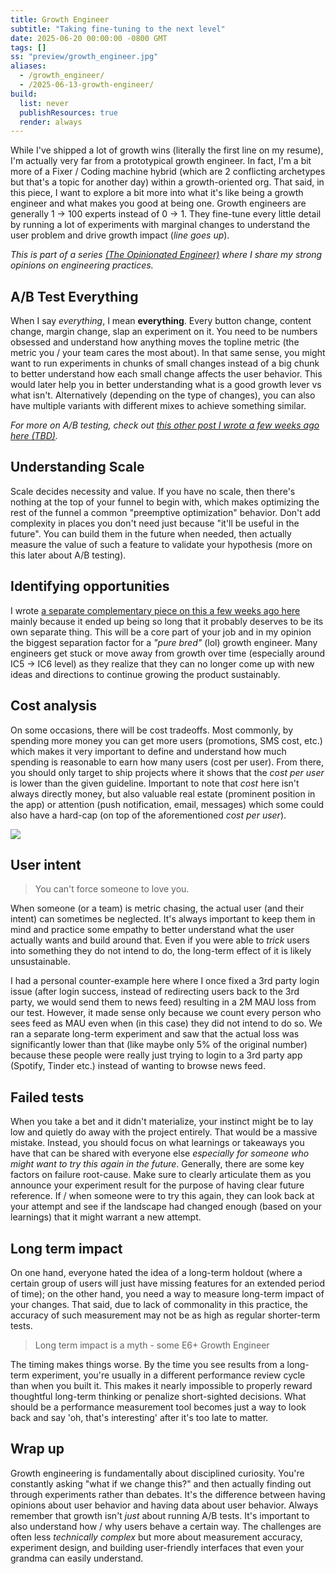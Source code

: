 ```yaml
---
title: Growth Engineer
subtitle: "Taking fine-tuning to the next level"
date: 2025-06-20 00:00:00 -0800 GMT
tags: []
ss: "preview/growth_engineer.jpg"
aliases:
  - /growth_engineer/
  - /2025-06-13-growth-engineer/
build:
  list: never
  publishResources: true
  render: always
---
```


While I've shipped a lot of growth wins (literally the first line on my resume), I'm actually very far from a prototypical growth engineer. In fact, I'm a bit more of a Fixer / Coding machine hybrid (which are 2 conflicting archetypes but that's a topic for another day) within a growth-oriented org. That said, in this piece, I want to explore a bit more into what it's like being a growth engineer and what makes you good at being one. Growth engineers are generally 1 -> 100 experts instead of 0 -> 1. They fine-tune every little detail by running a lot of experiments with marginal changes to understand the user problem and drive growth impact (_line goes up_).

_This is part of a series [(The Opinionated Engineer)](/blog/2025-05-04-the-opinionated-engineer/) where I share my strong opinions on engineering practices._

## A/B Test Everything

When I say _everything_, I mean **everything**. Every button change, content change, margin change, slap an experiment on it. You need to be numbers obsessed and understand how anything moves the topline metric (the metric you / your team cares the most about). In that same sense, you might want to run experiments in chunks of small changes instead of a big chunk to better understand how each small change affects the user behavior. This would later help you in better understanding what is a good growth lever vs what isn't. Alternatively (depending on the type of changes), you can also have multiple variants with different mixes to achieve something similar.

_For more on A/B testing, check out [this other post I wrote a few weeks ago here (TBD)]()._

## Understanding Scale

Scale decides necessity and value. If you have no scale, then there's nothing at the top of your funnel to begin with, which makes optimizing the rest of the funnel a common "preemptive optimization" behavior. Don't add complexity in places you don't need just because "it'll be useful in the future". You can build them in the future when needed, then actually measure the value of such a feature to validate your hypothesis (more on this later about A/B testing).

## Identifying opportunities

I wrote [a separate complementary piece on this a few weeks ago here](/blog/2025-06-06-product-growth-opportunities/) mainly because it ended up being so long that it probably deserves to be its own separate thing. This will be a core part of your job and in my opinion the biggest separation factor for a _"pure bred"_ (lol) growth engineer. Many engineers get stuck or move away from growth over time (especially around IC5 -> IC6 level) as they realize that they can no longer come up with new ideas and directions to continue growing the product sustainably.

## Cost analysis

On some occasions, there will be cost tradeoffs. Most commonly, by spending more money you can get more users (promotions, SMS cost, etc.) which makes it very important to define and understand how much spending is reasonable to earn how many users (cost per user). From there, you should only target to ship projects where it shows that the _cost per user_ is lower than the given guideline. Important to note that _cost_ here isn't always directly money, but also valuable real estate (prominent position in the app) or attention (push notification, email, messages) which some could also have a hard-cap (on top of the aforementioned _cost per user_).

![](/blog/img/growth.jpg)

## User intent

> You can't force someone to love you.

When someone (or a team) is metric chasing, the actual user (and their intent) can sometimes be neglected. It's always important to keep them in mind and practice some empathy to better understand what the user actually wants and build around that. Even if you were able to _trick_ users into something they do not intend to do, the long-term effect of it is likely unsustainable.

I had a personal counter-example here where I once fixed a 3rd party login issue (after login success, instead of redirecting users back to the 3rd party, we would send them to news feed) resulting in a 2M MAU loss from our test. However, it made sense only because we count every person who sees feed as MAU even when (in this case) they did not intend to do so. We ran a separate long-term experiment and saw that the actual loss was significantly lower than that (like maybe only 5% of the original number) because these people were really just trying to login to a 3rd party app (Spotify, Tinder etc.) instead of wanting to browse news feed.

## Failed tests

When you take a bet and it didn't materialize, your instinct might be to lay low and quietly do away with the project entirely. That would be a massive mistake. Instead, you should focus on what learnings or takeaways you have that can be shared with everyone else _especially for someone who might want to try this again in the future_. Generally, there are some key factors on failure root-cause. Make sure to clearly articulate them as you announce your experiment result for the purpose of having clear future reference. If / when someone were to try this again, they can look back at your attempt and see if the landscape had changed enough (based on your learnings) that it might warrant a new attempt.

## Long term impact

On one hand, everyone hated the idea of a long-term holdout (where a certain group of users will just have missing features for an extended period of time); on the other hand, you need a way to measure long-term impact of your changes. That said, due to lack of commonality in this practice, the accuracy of such measurement may not be as high as regular shorter-term tests.

> Long term impact is a myth - some E6+ Growth Engineer

The timing makes things worse. By the time you see results from a long-term experiment, you're usually in a different performance review cycle than when you built it. This makes it nearly impossible to properly reward thoughtful long-term thinking or penalize short-sighted decisions. What should be a performance measurement tool becomes just a way to look back and say 'oh, that's interesting' after it's too late to matter.

## Wrap up

Growth engineering is fundamentally about disciplined curiosity. You're constantly asking "what if we change this?" and then actually finding out through experiments rather than debates. It's the difference between having opinions about user behavior and having data about user behavior. Always remember that growth isn't _just_ about running A/B tests. It's important to also understand how / why users behave a certain way. The challenges are often less _technically complex_ but more about measurement accuracy, experiment design, and building user-friendly interfaces that even your grandma can easily understand.